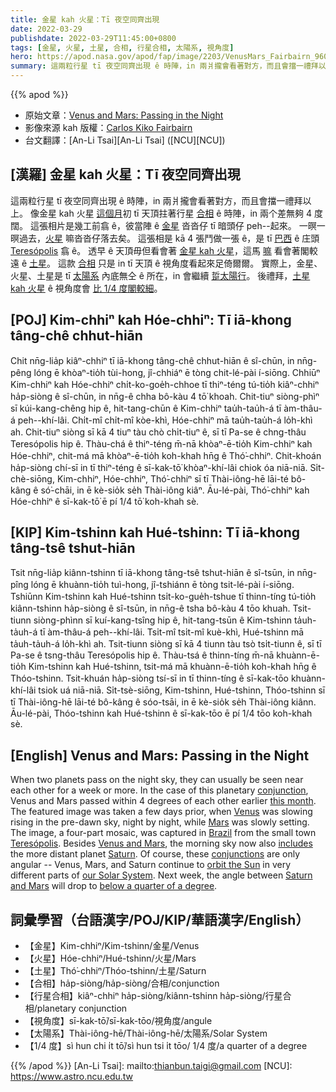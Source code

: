 ```yaml
---
title: 金星 kah 火星：Tī 夜空同齊出現
date: 2022-03-29
publishdate: 2022-03-29T11:45:00+0800
tags: [金星, 火星, 土星, 合相, 行星合相, 太陽系, 視角度]
hero: https://apod.nasa.gov/apod/fap/image/2203/VenusMars_Fairbairn_960_annotated.jpg
summary: 這兩粒行星 tī 夜空同齊出現 ê 時陣，in 兩爿攏會看著對方，而且會擋一禮拜以上。
---
```


{{% apod %}}

- 原始文章：[Venus and Mars: Passing in the Night](https://apod.nasa.gov/apod/ap220329.html)
- 影像來源 kah 版權：[Carlos Kiko Fairbairn](https://www.instagram.com/kikofairbairn/)
- 台文翻譯：[An-Li Tsai][An-Li Tsai] ([NCU][NCU])

## [漢羅] 金星 kah 火星：Tī 夜空同齊出現
這兩粒行星 tī 夜空同齊出現 ê 時陣，in 兩爿攏會看著對方，而且會擋一禮拜以上。
像金星 kah 火星 [這個月][this month]初 tī 天頂拄著行星 [合相][conjunction] ê 時陣，in 兩个差無夠 4 度闊。
這張相片是幾工前翕 ê，彼當陣 ê [金星][Venus] 沓沓仔 tī 暗頭仔 peh--起來。
一暝一暝過去，[火星][Mars] 嘛沓沓仔落去矣。
這張相是 kā 4 張鬥做一張 ê，是 tī [巴西][Brazil] ê 庄頭 [Teresópolis][Teresópolis] 翕 ê。
透早 ê 天頂毋但看會著 [金星 kah 火星][Venus and Mars]，這馬 [嘛][includes] 看會著閣較遠 ê [土星][Saturn]。
這款 [合相][conjunctions] 只是 in tī 天頂 ê 視角度看起來足倚爾爾。
實際上，金星、火星、土星是 tī [太陽系][our Solar System] 內底無仝 ê 所在，in 會繼續 [踅太陽行][orbit the Sun]。
後禮拜，[土星 kah 火星][Saturn and Mars] ê 視角度會 [比 1/4 度閣較細][below a quarter of a degree]。

## [POJ] Kim-chhiⁿ kah Hóe-chhiⁿ: Tī iā-khong tâng-chê chhut-hiān
Chit nn̄g-lia̍p kiâⁿ-chhiⁿ tī iā-khong tâng-chê chhut-hiān ê sî-chūn, in nn̄g-pêng lóng ē khòaⁿ-tio̍h tùi-hong, jî-chhiáⁿ ē tòng chit-lé-pài í-siōng.
Chhiūⁿ Kim-chhiⁿ kah Hóe-chhiⁿ chi̍t-ko-goe̍h-chhoe tī thiⁿ-téng tú-tio̍h kiâⁿ-chhiⁿ ha̍p-siòng ê sî-chūn, in nn̄g-ê chha bô-kàu 4 tō͘ khoah.
Chit-tiuⁿ siòng-phìⁿ sī kúi-kang-chêng hip ê, hit-tang-chūn ê Kim-chhiⁿ tau̍h-tau̍h-á tī àm-thâu-á peh--khí-lâi.
Chi̍t-mî chi̍t-mî kòe-khì, Hóe-chhiⁿ mā tau̍h-tau̍h-á lo̍h-khì ah.
Chit-tiuⁿ siòng sī kā 4 tiuⁿ tàu chò chi̍t-tiuⁿ ê, sī tī Pa-se ê chng-thâu Teresópolis hip ê.
Thàu-chá ê thiⁿ-téng m̄-nā khòaⁿ-ē-tio̍h Kim-chhiⁿ kah Hóe-chhiⁿ, chit-má mā khòaⁿ-ē-tio̍h koh-khah hn̄g ê Thó͘-chhiⁿ.
Chit-khoán ha̍p-siòng chí-sī in tī thiⁿ-téng ê sī-kak-tō͘ khòaⁿ-khí-lâi chiok óa niā-niā.
Si̍t-chè-siōng, Kim-chhiⁿ, Hóe-chhiⁿ, Thó͘-chhiⁿ sī tī Thài-iông-hē lāi-té bô-kâng ê só͘-chāi, in ē kè-sio̍k se̍h Thài-iông kiâⁿ.
Āu-lé-pài, Thó͘-chhiⁿ kah Hóe-chhiⁿ ê sī-kak-tō͘ ē pí 1/4 tō͘ koh-khah sè.

## [KIP] Kim-tshinn kah Hué-tshinn: Tī iā-khong tâng-tsê tshut-hiān
Tsit nn̄g-lia̍p kiânn-tshinn tī iā-khong tâng-tsê tshut-hiān ê sî-tsūn, in nn̄g-pîng lóng ē khuànn-tio̍h tuì-hong, jî-tshiánn ē tòng tsit-lé-pài í-siōng.
Tshiūnn Kim-tshinn kah Hué-tshinn tsi̍t-ko-gue̍h-tshue tī thinn-tíng tú-tio̍h kiânn-tshinn ha̍p-siòng ê sî-tsūn, in nn̄g-ê tsha bô-kàu 4 tōo khuah.
Tsit-tiunn siòng-phìnn sī kuí-kang-tsîng hip ê, hit-tang-tsūn ê Kim-tshinn ta̍uh-ta̍uh-á tī àm-thâu-á peh--khí-lâi.
Tsi̍t-mî tsi̍t-mî kuè-khì, Hué-tshinn mā ta̍uh-ta̍uh-á lo̍h-khì ah.
Tsit-tiunn siòng sī kā 4 tiunn tàu tsò tsi̍t-tiunn ê, sī tī Pa-se ê tsng-thâu Teresópolis hip ê.
Thàu-tsá ê thinn-tíng m̄-nā khuànn-ē-tio̍h Kim-tshinn kah Hué-tshinn, tsit-má mā khuànn-ē-tio̍h koh-khah hn̄g ê Thóo-tshinn.
Tsit-khuán ha̍p-siòng tsí-sī in tī thinn-tíng ê sī-kak-tōo khuànn-khí-lâi tsiok uá niā-niā.
Si̍t-tsè-siōng, Kim-tshinn, Hué-tshinn, Thóo-tshinn sī tī Thài-iông-hē lāi-té bô-kâng ê sóo-tsāi, in ē kè-sio̍k se̍h Thài-iông kiânn.
Āu-lé-pài, Thóo-tshinn kah Hué-tshinn ê sī-kak-tōo ē pí 1/4 tōo koh-khah sè.

## [English] Venus and Mars: Passing in the Night

When two planets pass on the night sky, they can usually be seen near each other for a week or more.
In the case of this planetary [conjunction][conjunction], Venus and Mars passed within 4 degrees of each other earlier [this month][this month].
The featured image was taken a few days prior, when [Venus][Venus] was slowing rising in the pre-dawn sky, night by night, while [Mars][Mars] was slowly setting.
The image, a four-part mosaic, was captured in [Brazil][Brazil] from the small town [Teresópolis][Teresópolis].
Besides [Venus and Mars][Venus and Mars], the morning sky now also [includes][includes] the more distant planet [Saturn][Saturn].
Of course, these [conjunctions][conjunctions] are only angular -- Venus, Mars, and Saturn continue to [orbit the Sun][orbit the Sun] in very different parts of [our Solar System][our Solar System].
Next week, the angle between [Saturn and Mars][Saturn and Mars] will drop to [below a quarter of a degree][below a quarter of a degree].

## 詞彙學習（台語漢字/POJ/KIP/華語漢字/English）
- 【金星】Kim-chhiⁿ/Kim-tshinn/金星/Venus
- 【火星】Hóe-chhiⁿ/Hué-tshinn/火星/Mars
- 【土星】Thó͘-chhiⁿ/Thóo-tshinn/土星/Saturn
- 【合相】ha̍p-siòng/ha̍p-siòng/合相/conjunction
- 【行星合相】kiâⁿ-chhiⁿ ha̍p-siòng/kiânn-tshinn ha̍p-siòng/行星合相/planetary conjunction
- 【視角度】sī-kak-tō͘/sī-kak-tōo/視角度/angule
- 【太陽系】Thài-iông-hē/Thài-iông-hē/太陽系/Solar System
- 【1/4 度】sì hun chi i̍t tō͘/sì hun tsi i̍t tōo/ 1/4 度/a quarter of a degree


{{% /apod %}}
[An-Li Tsai]: mailto:thianbun.taigi@gmail.com
[NCU]: https://www.astro.ncu.edu.tw

[copyright]: https://apod.nasa.gov/apod/fap/lib/about_apod.html#srapply

[conjunction]:https://en.wikipedia.org/wiki/Conjunction_(astronomy)
[this month]:https://solarsystem.nasa.gov/resources/2716/whats-up-march-2022/
[Venus]:https://solarsystem.nasa.gov/planets/venus/in-depth/
[Mars]:https://solarsystem.nasa.gov/planets/mars/overview/
[Brazil]:https://en.wikipedia.org/wiki/Brazil
[Teresópolis]:https://youtu.be/iOvEvl_8q0s
[Venus and Mars]:https://apod.nasa.gov/apod/ap150226.html
[includes]:https://apod.nasa.gov/apod/ap151108.html
[Saturn]:https://apod.nasa.gov/apod/ap200419.html
[conjunctions]:https://in-the-sky.org/article.php?term=conjunction
[orbit the Sun]:https://solarsystem.nasa.gov/solar-system/our-solar-system/overview/
[our Solar System]:https://solarsystem.nasa.gov/solar-system/our-solar-system/in-depth/
[Saturn and Mars]:https://in-the-sky.org/news.php?id=20220404_20_100
[below a quarter of a degree]:https://t4.ftcdn.net/jpg/02/01/00/01/360_F_201000123_YnljkDm0s79myrqpKBiljH5YaRF8v7GJ.jpg
